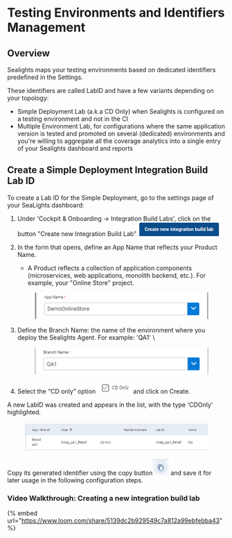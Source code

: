 # Testing Environments and Identifiers Management

## Overview

Sealights maps your testing environments based on dedicated identifiers predefined in the Settings.&#x20;

These identifiers are called LabID and have a few variants depending on your topology:

* Simple Deployment Lab (a.k.a CD Only) when Sealights is configured on a testing environment and not in the CI
* Multiple Environment Lab, for configurations where the same application version is tested and promoted on several (dedicated) environments and you're willing to aggregate all the coverage analytics into a single entry of your Sealights dashboard and reports&#x20;

## Create a Simple Deployment Integration Build Lab ID

To create a Lab ID for the Simple Deployment, go to the settings page of your SeaLights dashboard:

1. Under 'Cockpit & Onboarding → Integration Build Labs', click on the button "Create new Integration Build Lab” ![](<../../.gitbook/assets/image (6).png>)
2.  In the form that opens, define an App Name that reflects your Product Name.&#x20;

    * A Product reflects a collection of application components (microservices, web applications, monolith backend, etc.). For example, your "Online Store" project.

    <figure><img src="../../.gitbook/assets/image (18).png" alt=""><figcaption></figcaption></figure>
3.  Define the Branch Name: the name of the environment where you deploy the Sealights Agent. For example: 'QA1' \


    <figure><img src="../../.gitbook/assets/image (16).png" alt=""><figcaption></figcaption></figure>
4. Select the “CD only” option![](<../../.gitbook/assets/image (26).png>) and click on Create.

A new LabID was created and appears in the list, with the type 'CDOnly' highlighted.&#x20;

<figure><img src="../../.gitbook/assets/image (10).png" alt=""><figcaption></figcaption></figure>

Copy its generated identifier using the copy button<img src="../../.gitbook/assets/image (15).png" alt="" data-size="line"> and save it for later usage in the following configuration steps.

### Video Walkthrough: Creating a new integration build lab

{% embed url="https://www.loom.com/share/5139dc2b929549c7a812a99ebfebba43" %}
